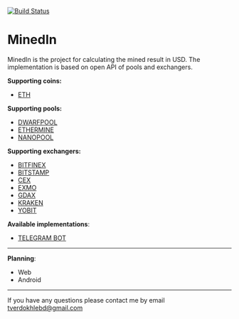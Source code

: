 [![Build Status](https://travis-ci.org/tverdokhlebd/MinedIn.svg?branch=master)](https://travis-ci.org/tverdokhlebd/MinedIn)
# MinedIn
MinedIn is the project for calculating the mined result in USD. The implementation is based on open API of pools and exchangers.

<b>Supporting coins:</b>
- <a href="https://www.ethereum.org/">ETH</a>

<b>Supporting pools:</b>
- <a href="https://dwarfpool.com/">DWARFPOOL</a>
- <a href="https://ethermine.org/">ETHERMINE</a>
- <a href="https://nanopool.org/">NANOPOOL</a>

<b>Supporting exchangers:</b>
- <a href="https://www.bitfinex.com">BITFINEX</a>
- <a href="https://www.bitstamp.net">BITSTAMP</a>
- <a href="https://cex.io">CEX</a>
- <a href="https://exmo.com/?ref=1106328">EXMO</a>
- <a href="https://www.gdax.com">GDAX</a>
- <a href="https://www.kraken.com">KRAKEN</a>
- <a href="https://www.yobit.net">YOBIT</a>

<b>Available implementations</b>:
- <a href="https://t.me/MinedInBot">TELEGRAM BOT</a>
---
<b>Planning</b>:
- Web
- Android
---
If you have any questions please contact me by email tverdokhlebd@gmail.com

